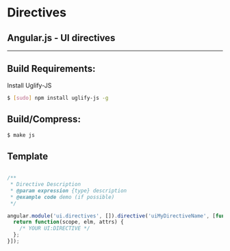 
# Directives

## Angular.js - UI directives

***

## Build Requirements:

Install Uglify-JS

```bash
$ [sudo] npm install uglify-js -g
```

## Build/Compress:

```bash
$ make js
```

## Template

```javascript

/**
 * Directive Description
 * @param expression {type} description
 * @example code demo (if possible)
 */

angular.module('ui.directives', []).directive('uiMyDirectiveName', [function() {
  return function(scope, elm, attrs) {
    /* YOUR UI:DIRECTIVE */
  };
}]);

```
